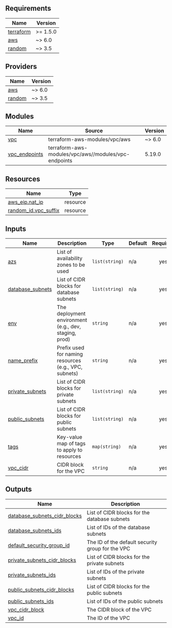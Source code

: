 <!-- BEGIN_TF_DOCS -->
## Requirements

| Name | Version |
|------|---------|
| <a name="requirement_terraform"></a> [terraform](#requirement\_terraform) | >= 1.5.0 |
| <a name="requirement_aws"></a> [aws](#requirement\_aws) | ~> 6.0 |
| <a name="requirement_random"></a> [random](#requirement\_random) | ~> 3.5 |

## Providers

| Name | Version |
|------|---------|
| <a name="provider_aws"></a> [aws](#provider\_aws) | ~> 6.0 |
| <a name="provider_random"></a> [random](#provider\_random) | ~> 3.5 |

## Modules

| Name | Source | Version |
|------|--------|---------|
| <a name="module_vpc"></a> [vpc](#module\_vpc) | terraform-aws-modules/vpc/aws | ~> 6.0 |
| <a name="module_vpc_endpoints"></a> [vpc\_endpoints](#module\_vpc\_endpoints) | terraform-aws-modules/vpc/aws//modules/vpc-endpoints | 5.19.0 |

## Resources

| Name | Type |
|------|------|
| [aws_eip.nat_ip](https://registry.terraform.io/providers/hashicorp/aws/latest/docs/resources/eip) | resource |
| [random_id.vpc_suffix](https://registry.terraform.io/providers/hashicorp/random/latest/docs/resources/id) | resource |

## Inputs

| Name | Description | Type | Default | Required |
|------|-------------|------|---------|:--------:|
| <a name="input_azs"></a> [azs](#input\_azs) | List of availability zones to be used | `list(string)` | n/a | yes |
| <a name="input_database_subnets"></a> [database\_subnets](#input\_database\_subnets) | List of CIDR blocks for database subnets | `list(string)` | n/a | yes |
| <a name="input_env"></a> [env](#input\_env) | The deployment environment (e.g., dev, staging, prod) | `string` | n/a | yes |
| <a name="input_name_prefix"></a> [name\_prefix](#input\_name\_prefix) | Prefix used for naming resources (e.g., VPC, subnets) | `string` | n/a | yes |
| <a name="input_private_subnets"></a> [private\_subnets](#input\_private\_subnets) | List of CIDR blocks for private subnets | `list(string)` | n/a | yes |
| <a name="input_public_subnets"></a> [public\_subnets](#input\_public\_subnets) | List of CIDR blocks for public subnets | `list(string)` | n/a | yes |
| <a name="input_tags"></a> [tags](#input\_tags) | Key-value map of tags to apply to resources | `map(string)` | n/a | yes |
| <a name="input_vpc_cidr"></a> [vpc\_cidr](#input\_vpc\_cidr) | CIDR block for the VPC | `string` | n/a | yes |

## Outputs

| Name | Description |
|------|-------------|
| <a name="output_database_subnets_cidr_blocks"></a> [database\_subnets\_cidr\_blocks](#output\_database\_subnets\_cidr\_blocks) | List of CIDR blocks for the database subnets |
| <a name="output_database_subnets_ids"></a> [database\_subnets\_ids](#output\_database\_subnets\_ids) | List of IDs of the database subnets |
| <a name="output_default_security_group_id"></a> [default\_security\_group\_id](#output\_default\_security\_group\_id) | The ID of the default security group for the VPC |
| <a name="output_private_subnets_cidr_blocks"></a> [private\_subnets\_cidr\_blocks](#output\_private\_subnets\_cidr\_blocks) | List of CIDR blocks for the private subnets |
| <a name="output_private_subnets_ids"></a> [private\_subnets\_ids](#output\_private\_subnets\_ids) | List of IDs of the private subnets |
| <a name="output_public_subnets_cidr_blocks"></a> [public\_subnets\_cidr\_blocks](#output\_public\_subnets\_cidr\_blocks) | List of CIDR blocks for the public subnets |
| <a name="output_public_subnets_ids"></a> [public\_subnets\_ids](#output\_public\_subnets\_ids) | List of IDs of the public subnets |
| <a name="output_vpc_cidr_block"></a> [vpc\_cidr\_block](#output\_vpc\_cidr\_block) | The CIDR block of the VPC |
| <a name="output_vpc_id"></a> [vpc\_id](#output\_vpc\_id) | The ID of the VPC |
<!-- END_TF_DOCS -->
